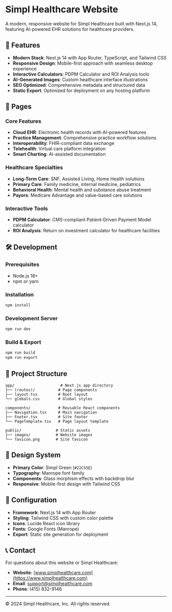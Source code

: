 # Simpl Healthcare Website

A modern, responsive website for Simpl Healthcare built with Next.js 14, featuring AI-powered EHR solutions for healthcare providers.

## 🚀 Features

- **Modern Stack**: Next.js 14 with App Router, TypeScript, and Tailwind CSS
- **Responsive Design**: Mobile-first approach with seamless desktop experience
- **Interactive Calculators**: PDPM Calculator and ROI Analysis tools
- **AI-Generated Images**: Custom healthcare interface illustrations
- **SEO Optimized**: Comprehensive metadata and structured data
- **Static Export**: Optimized for deployment on any hosting platform

## 🏥 Pages

### Core Features
- **Cloud EHR**: Electronic health records with AI-powered features
- **Practice Management**: Comprehensive practice workflow solutions
- **Interoperability**: FHIR-compliant data exchange
- **Telehealth**: Virtual care platform integration
- **Smart Charting**: AI-assisted documentation

### Healthcare Specialties
- **Long-Term Care**: SNF, Assisted Living, Home Health solutions
- **Primary Care**: Family medicine, internal medicine, pediatrics
- **Behavioral Health**: Mental health and substance abuse treatment
- **Payors**: Medicare Advantage and value-based care solutions

### Interactive Tools
- **PDPM Calculator**: CMS-compliant Patient-Driven Payment Model calculator
- **ROI Analysis**: Return on investment calculator for healthcare facilities

## 🛠️ Development

### Prerequisites
- Node.js 18+ 
- npm or yarn

### Installation
```bash
npm install
```

### Development Server
```bash
npm run dev
```

### Build & Export
```bash
npm run build
npm run export
```

## 📁 Project Structure

```
app/                    # Next.js app directory
├── (routes)/          # Page components
├── layout.tsx         # Root layout
└── globals.css        # Global styles

components/            # Reusable React components
├── Navigation.tsx     # Main navigation
├── Footer.tsx         # Site footer
└── PageTemplate.tsx   # Page layout template

public/               # Static assets
├── images/           # Website images
└── favicon.png       # Site favicon
```

## 🎨 Design System

- **Primary Color**: Simpl Green (`#22C55E`)
- **Typography**: Manrope font family
- **Components**: Glass morphism effects with backdrop blur
- **Responsive**: Mobile-first design with Tailwind CSS

## 🔧 Configuration

- **Framework**: Next.js 14 with App Router
- **Styling**: Tailwind CSS with custom color palette
- **Icons**: Lucide React icon library
- **Fonts**: Google Fonts (Manrope)
- **Export**: Static site generation for deployment

## 📞 Contact

For questions about this website or Simpl Healthcare:
- **Website**: [www.simplhealthcare.com](https://www.simplhealthcare.com)
- **Email**: support@simplhealthcare.com
- **Phone**: (415) 832-9146

---

© 2024 Simpl Healthcare, Inc. All rights reserved. 